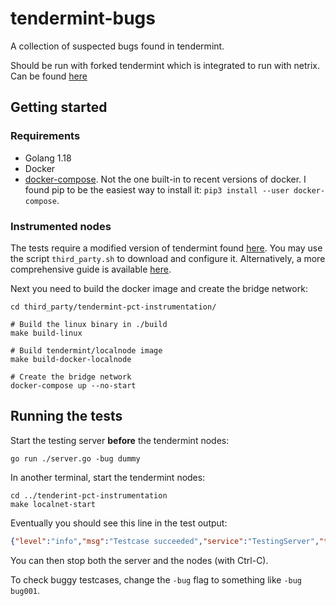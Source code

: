 # tendermint-bugs
A collection of suspected bugs found in tendermint.

Should be run with forked tendermint which is integrated to run with netrix. Can be found [here](https://github.com/zeu5/tendermint/tree/pct-instrumentation)

## Getting started
### Requirements
- Golang 1.18
- Docker
- [docker-compose](https://pypi.org/project/docker-compose/). Not the one built-in to recent versions of docker. I found pip to be the easiest way to install it: `pip3 install --user docker-compose`.

### Instrumented nodes
The tests require a modified version of tendermint found [here](https://github.com/zeu5/tendermint/tree/pct-instrumentation). 
You may use the script `third_party.sh` to download and configure it.
Alternatively, a more comprehensive guide is available [here](https://github.com/netrixframework/tendermint-testing/blob/master/README.md).

Next you need to build the docker image and create the bridge network:
```shell
cd third_party/tendermint-pct-instrumentation/

# Build the linux binary in ./build
make build-linux

# Build tendermint/localnode image
make build-docker-localnode

# Create the bridge network
docker-compose up --no-start
```

## Running the tests
Start the testing server **before** the tendermint nodes:

```shell
go run ./server.go -bug dummy
```

In another terminal, start the tendermint nodes:

```shell
cd ../tenderint-pct-instrumentation
make localnet-start
```

Eventually you should see this line in the test output:
```json
{"level":"info","msg":"Testcase succeeded","service":"TestingServer","testcase":"RoundSkipWithPrevotes","time":"2022-05-20T11:11:06+02:00"}
```

You can then stop both the server and the nodes (with Ctrl-C).

To check buggy testcases, change the `-bug` flag to something like `-bug bug001`.